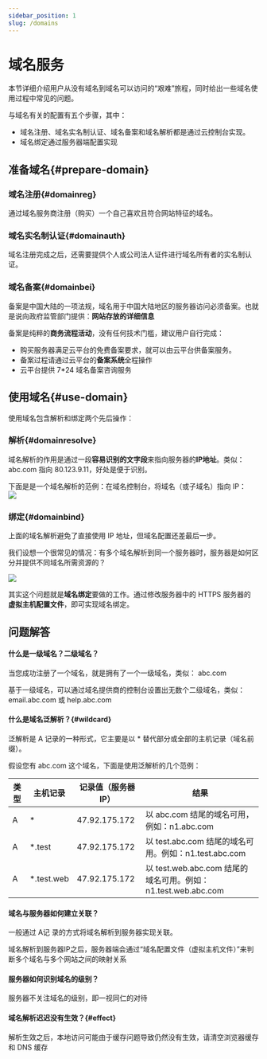 ```yaml
---
sidebar_position: 1
slug: /domains
---
```


# 域名服务

本节详细介绍用户从没有域名到域名可以访问的“艰难”旅程，同时给出一些域名使用过程中常见的问题。  

与域名有关的配置有五个步骤，其中：  

* 域名注册、域名实名制认证、域名备案和域名解析都是通过云控制台实现。
* 域名绑定通过服务器端配置实现

## 准备域名{#prepare-domain}

### 域名注册{#domainreg}

通过域名服务商注册（购买）一个自己喜欢且符合网站特征的域名。

### 域名实名制认证{#domainauth}

域名注册完成之后，还需要提供个人或公司法人证件进行域名所有者的实名制认证。  

### 域名备案{#domainbei}

备案是中国大陆的一项法规，域名用于中国大陆地区的服务器访问必须备案。也就是说向政府监管部门提供：**网站存放的详细信息**

备案是纯粹的**商务流程活动**，没有任何技术门槛，建议用户自行完成：

* 购买服务器满足云平台的免费备案要求，就可以由云平台供备案服务。
* 备案过程请通过云平台的**备案系统**全程操作
* 云平台提供 7*24 域名备案咨询服务

## 使用域名{#use-domain}

使用域名包含解析和绑定两个先后操作：  

### 解析{#domainresolve}

域名解析的作用是通过一段**容易识别的文字段**来指向服务器的**IP地址**。类似：abc.com 指向 80.123.9.11，好处是便于识别。  

下面是是一个域名解析的范例：在域名控制台，将域名（或子域名）指向 IP：  
![](https://libs.websoft9.com/Websoft9/DocsPicture/zh/common/domain-websoft9.png)


### 绑定{#domainbind}

上面的域名解析避免了直接使用 IP 地址，但域名配置还差最后一步。  

我们设想一个很常见的情况：有多个域名解析到同一个服务器时，服务器是如何区分并提供不同域名所需资源的？

![](https://libs.websoft9.com/Websoft9/DocsPicture/zh/apache/apache-vhostui-websoft9.png)

其实这个问题就是**域名绑定**要做的工作。通过修改服务器中的 HTTPS  服务器的 **虚拟主机配置文件**，即可实现域名绑定。  

## 问题解答

#### 什么是一级域名？二级域名？

当您成功注册了一个域名，就是拥有了一个一级域名，类似： abc.com   

基于一级域名，可以通过域名提供商的控制台设置出无数个二级域名，类似：email.abc.com 或 help.abc.com

#### 什么是域名泛解析？{#wildcard}

泛解析是 A 记录的一种形式，它主要是以 * 替代部分或全部的主机记录（域名前缀）。  

假设您有 abc.com 这个域名，下面是使用泛解析的几个范例：

| 类型 | 主机记录 | 记录值（服务器 IP） | 结果                                                         |
| -------- | -------------------- | ------------------- | ------------------------------------------------------------ |
| A        | *                    | 47.92.175.172       | 以 abc.com 结尾的域名可用，例如：n1.abc.com |
| A        | *.test               | 47.92.175.172       | 以 test.abc.com 结尾的域名可用。例如：n1.test.abc.com|
| A        | *.test.web           | 47.92.175.172       | 以 test.web.abc.com 结尾的域名可用。例如：n1.test.web.abc.com |


#### 域名与服务器如何建立关联？

一般通过 A记 录的方式将域名解析到服务器实现关联。    

域名解析到服务器IP之后，服务器端会通过“域名配置文件（虚拟主机文件）”来判断多个域名与多个网站之间的映射关系

#### 服务器如何识别域名的级别？

服务器不关注域名的级别，即一视同仁的对待

#### 域名解析迟迟没有生效？{#effect}

解析生效之后，本地访问可能由于缓存问题导致仍然没有生效，请清空浏览器缓存和 DNS 缓存